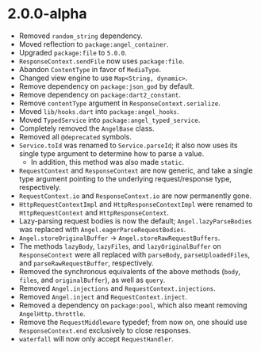 # 2.0.0-alpha
* Removed `random_string` dependency.
* Moved reflection to `package:angel_container`.
* Upgraded `package:file` to `5.0.0`.
* `ResponseContext.sendFile` now uses `package:file`.
* Abandon `ContentType` in favor of `MediaType`.
* Changed view engine to use `Map<String, dynamic>`.
* Remove dependency on `package:json_god` by default.
* Remove dependency on `package:dart2_constant`.
* Remove `contentType` argument in `ResponseContext.serialize`.
* Moved `lib/hooks.dart` into `package:angel_hooks`.
* Moved `TypedService` into `package:angel_typed_service`.
* Completely removed the `AngelBase` class.
* Removed all `@deprecated` symbols.
* `Service.toId` was renamed to `Service.parseId`; it also now uses its
single type argument to determine how to parse a value.
    * In addition, this method was also made `static`.
* `RequestContext` and `ResponseContext` are now generic, and take a
single type argument pointing to the underlying request/response type,
respectively.
* `RequestContext.io` and `ResponseContext.io` are now permanently
gone.
* `HttpRequestContextImpl` and `HttpResponseContextImpl` were renamed to
`HttpRequestContext` and `HttpResponseContext`.
* Lazy-parsing request bodies is now the default; `Angel.lazyParseBodies` was replaced
with `Angel.eagerParseRequestBodies`.
* `Angel.storeOriginalBuffer` -> `Angel.storeRawRequestBuffers`.
* The methods `lazyBody`, `lazyFiles`, and `lazyOriginalBuffer` on `ResponseContext` were all
replaced with `parseBody`, `parseUploadedFiles`, and `parseRawRequestBuffer`, respectively.
* Removed the synchronous equivalents of the above methods (`body`, `files`, and `originalBuffer`),
as well as `query`.
* Removed `Angel.injections` and `RequestContext.injections`.
* Removed `Angel.inject` and `RequestContext.inject`.
* Removed a dependency on `package:pool`, which also meant removing `AngelHttp.throttle`.
* Remove the `RequestMiddleware` typedef; from now on, one should use `ResponseContext.end`
exclusively to close responses.
* `waterfall` will now only accept `RequestHandler`.